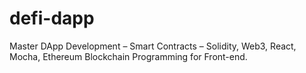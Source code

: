 # defi-dapp
Master DApp Development – Smart Contracts – Solidity, Web3, React, Mocha, Ethereum Blockchain Programming for Front-end.
